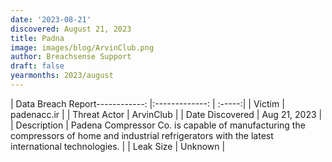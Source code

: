 ```yaml
---
date: '2023-08-21'
discovered: August 21, 2023
title: Padna
image: images/blog/ArvinClub.png
author: Breachsense Support
draft: false
yearmonths: 2023/august
---
```


| Data Breach Report------------:     |:-------------:    | :-----:|
| Victim      | padenacc.ir      | 
| Threat Actor      |  ArvinClub     | 
| Date Discovered      | Aug 21, 2023      | 
| Description      | Padena Compressor Co. is capable of manufacturing the compressors of home and industrial refrigerators with the latest international technologies.      | 
| Leak Size      | Unknown      | 

